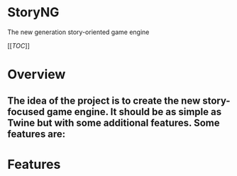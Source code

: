 # StoryNG
The new generation story-oriented game engine

[[_TOC_]]

# Overview

The idea of the project is to create the new story-focused game engine. It should be as simple as Twine but with some additional features. Some features are:
- 

# Features
